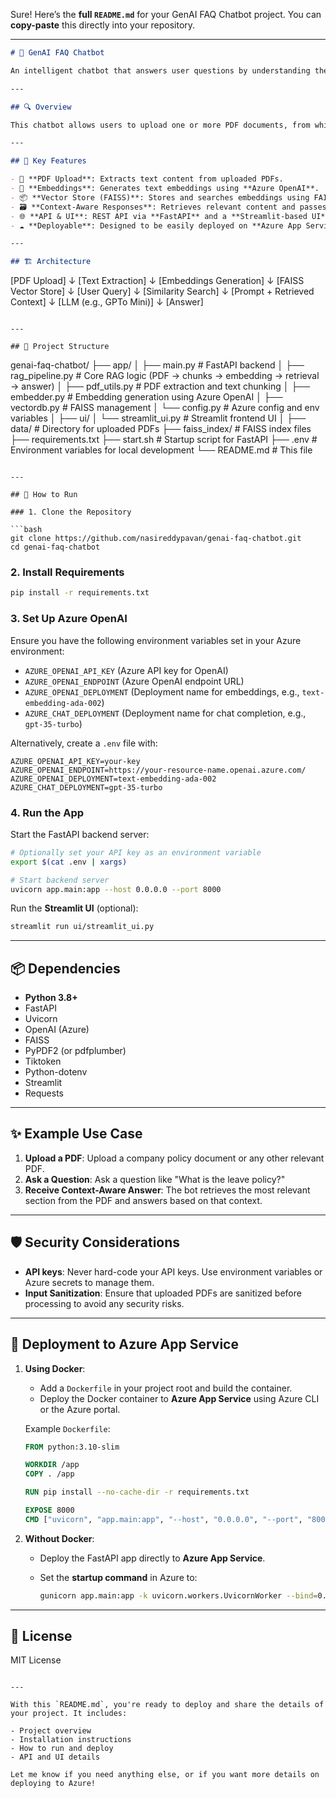 Sure! Here’s the **full `README.md`** for your GenAI FAQ Chatbot project. You can **copy-paste** this directly into your repository.

---

```markdown
# 💬 GenAI FAQ Chatbot

An intelligent chatbot that answers user questions by understanding the content of uploaded PDF documents using modern GenAI techniques like embeddings, vector databases (FAISS), and GPT-powered language modeling.

---

## 🔍 Overview

This chatbot allows users to upload one or more PDF documents, from which it extracts the content, generates embeddings using Azure OpenAI, and stores these embeddings in a FAISS vector store. When a user submits a query, it performs a similarity search on the vector database to retrieve the most relevant context and sends it along with the query to OpenAI's GPT (or similar LLM) to generate accurate, context-aware answers.

---

## 🧠 Key Features

- 📄 **PDF Upload**: Extracts text content from uploaded PDFs.
- 🧬 **Embeddings**: Generates text embeddings using **Azure OpenAI**.
- 📦 **Vector Store (FAISS)**: Stores and searches embeddings using FAISS for fast retrieval.
- 🗃️ **Context-Aware Responses**: Retrieves relevant content and passes it to GPT to generate precise responses.
- 🌐 **API & UI**: REST API via **FastAPI** and a **Streamlit-based UI** for interaction.
- ☁️ **Deployable**: Designed to be easily deployed on **Azure App Service** with **Azure OpenAI**.

---

## 🏗️ Architecture

```

\[PDF Upload]
↓
\[Text Extraction]
↓
\[Embeddings Generation]
↓
\[FAISS Vector Store]
↓
\[User Query]
↓
\[Similarity Search]
↓
\[Prompt + Retrieved Context]
↓
\[LLM (e.g., GPTo Mini)]
↓
\[Answer]

```

---

## 📁 Project Structure

```

genai-faq-chatbot/
├── app/
│   ├── main.py               # FastAPI backend
│   ├── rag\_pipeline.py       # Core RAG logic (PDF → chunks → embedding → retrieval → answer)
│   ├── pdf\_utils.py          # PDF extraction and text chunking
│   ├── embedder.py           # Embedding generation using Azure OpenAI
│   ├── vectordb.py           # FAISS management
│   └── config.py             # Azure config and env variables
│
├── ui/
│   └── streamlit\_ui.py       # Streamlit frontend UI
│
├── data/                     # Directory for uploaded PDFs
├── faiss\_index/              # FAISS index files
├── requirements.txt
├── start.sh                  # Startup script for FastAPI
├── .env                      # Environment variables for local development
└── README.md                 # This file

````

---

## 🚀 How to Run

### 1. Clone the Repository

```bash
git clone https://github.com/nasireddypavan/genai-faq-chatbot.git
cd genai-faq-chatbot
````

### 2. Install Requirements

```bash
pip install -r requirements.txt
```

### 3. Set Up Azure OpenAI

Ensure you have the following environment variables set in your Azure environment:

* `AZURE_OPENAI_API_KEY` (Azure API key for OpenAI)
* `AZURE_OPENAI_ENDPOINT` (Azure OpenAI endpoint URL)
* `AZURE_OPENAI_DEPLOYMENT` (Deployment name for embeddings, e.g., `text-embedding-ada-002`)
* `AZURE_CHAT_DEPLOYMENT` (Deployment name for chat completion, e.g., `gpt-35-turbo`)

Alternatively, create a `.env` file with:

```
AZURE_OPENAI_API_KEY=your-key
AZURE_OPENAI_ENDPOINT=https://your-resource-name.openai.azure.com/
AZURE_OPENAI_DEPLOYMENT=text-embedding-ada-002
AZURE_CHAT_DEPLOYMENT=gpt-35-turbo
```

### 4. Run the App

Start the FastAPI backend server:

```bash
# Optionally set your API key as an environment variable
export $(cat .env | xargs)

# Start backend server
uvicorn app.main:app --host 0.0.0.0 --port 8000
```

Run the **Streamlit UI** (optional):

```bash
streamlit run ui/streamlit_ui.py
```

---

## 📦 Dependencies

* **Python 3.8+**
* FastAPI
* Uvicorn
* OpenAI (Azure)
* FAISS
* PyPDF2 (or pdfplumber)
* Tiktoken
* Python-dotenv
* Streamlit
* Requests

---

## ✨ Example Use Case

1. **Upload a PDF**: Upload a company policy document or any other relevant PDF.
2. **Ask a Question**: Ask a question like "What is the leave policy?"
3. **Receive Context-Aware Answer**: The bot retrieves the most relevant section from the PDF and answers based on that context.

---

## 🛡️ Security Considerations

* **API keys**: Never hard-code your API keys. Use environment variables or Azure secrets to manage them.
* **Input Sanitization**: Ensure that uploaded PDFs are sanitized before processing to avoid any security risks.

---

## 🔧 Deployment to Azure App Service

1. **Using Docker**:

   * Add a `Dockerfile` in your project root and build the container.
   * Deploy the Docker container to **Azure App Service** using Azure CLI or the Azure portal.

   Example `Dockerfile`:

   ```dockerfile
   FROM python:3.10-slim

   WORKDIR /app
   COPY . /app

   RUN pip install --no-cache-dir -r requirements.txt

   EXPOSE 8000
   CMD ["uvicorn", "app.main:app", "--host", "0.0.0.0", "--port", "8000"]
   ```

2. **Without Docker**:

   * Deploy the FastAPI app directly to **Azure App Service**.
   * Set the **startup command** in Azure to:

     ```bash
     gunicorn app.main:app -k uvicorn.workers.UvicornWorker --bind=0.0.0.0:8000
     ```

---

## 📜 License

MIT License

```

---

With this `README.md`, you're ready to deploy and share the details of your project. It includes:

- Project overview
- Installation instructions
- How to run and deploy
- API and UI details

Let me know if you need anything else, or if you want more details on deploying to Azure!
```
